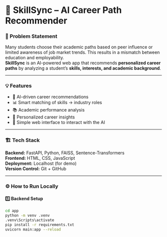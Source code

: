 # 🎯 SkillSync – AI Career Path Recommender

### 🚀 Problem Statement
Many students choose their academic paths based on peer influence or limited awareness of job market trends. This results in a mismatch between education and employability.  
**SkillSync** is an AI-powered web app that recommends **personalized career paths** by analyzing a student’s **skills, interests, and academic background**.

---

### 💡 Features
- 🧠 AI-driven career recommendations  
- 📊 Smart matching of skills → industry roles  
- 📚 Academic performance analysis  
- 🎯 Personalized career insights  
- 💬 Simple web interface to interact with the AI

---

### 🏗️ Tech Stack
**Backend:** FastAPI, Python, FAISS, Sentence-Transformers  
**Frontend:** HTML, CSS, JavaScript  
**Deployment:** Localhost (for demo)  
**Version Control:** Git + GitHub  

---

### ⚙️ How to Run Locally
#### 1️⃣ Backend Setup
```bash
cd app
python -m venv .venv
.venv\Scripts\activate
pip install -r requirements.txt
uvicorn main:app --reload

  